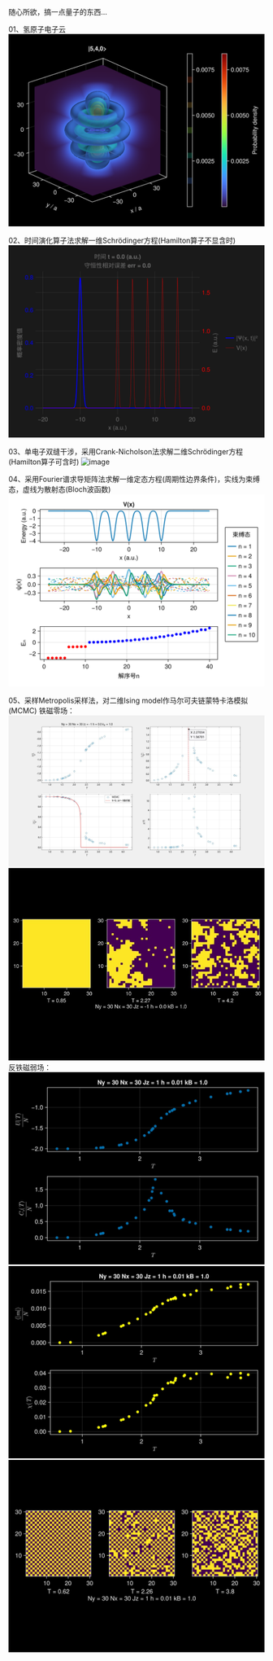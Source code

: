 随心所欲，搞一点量子的东西...

01、氢原子电子云  
![image](files/Hydrogen02.png)

02、时间演化算子法求解一维Schrödinger方程(Hamilton算子不显含时)  
![image](files/1D_Schrodinger02.gif)

03、单电子双缝干涉，采用Crank-Nicholson法求解二维Schrödinger方程(Hamilton算子可含时)
![image](files/2D_Schrodinger.gif)

04、采用Fourier谱求导矩阵法求解一维定态方程(周期性边界条件)，实线为束缚态，虚线为散射态(Bloch波函数)
![image](files/1D_StaSch.png)

05、采样Metropolis采样法，对二维Ising model作马尔可夫链蒙特卡洛模拟(MCMC) 
铁磁零场： 
![image](files/2DIsing01.jpg) 
![image](files/2DIsing02.jpg) 
反铁磁弱场： 
![image](files/2DIsing_sol01.jpg) 
![image](files/2DIsing_sol02.jpg) 
![image](files/2DIsing_sol03.jpg) 
